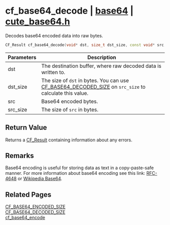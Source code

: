 # cf_base64_decode | [base64](https://github.com/RandyGaul/cute_framework/blob/master/docs/base64/README.md) | [cute_base64.h](https://github.com/RandyGaul/cute_framework/blob/master/include/cute_base64.h)

Decodes base64 encoded data into raw bytes.

```cpp
CF_Result cf_base64_decode(void* dst, size_t dst_size, const void* src, size_t src_size);
```

Parameters | Description
--- | ---
dst | The destination buffer, where raw decoded data is written to.
dst_size | The size of `dst` in bytes. You can use [CF_BASE64_DECODED_SIZE](https://github.com/RandyGaul/cute_framework/blob/master/docs/base64/cf_base64_decoded_size.md) on `src_size` to calculate this value.
src | Base64 encoded bytes.
src_size | The size of `src` in bytes.

## Return Value

Returns a [CF_Result](https://github.com/RandyGaul/cute_framework/blob/master/docs/utility/cf_result.md) containing information about any errors.

## Remarks

Base64 encoding is useful for storing data as text in a copy-paste-safe manner. For more information about
base64 encoding see this link: [RFC-4648](https://tools.ietf.org/html/rfc4648) or [Wikipedia Base64](https://en.wikipedia.org/wiki/Base64).

## Related Pages

[CF_BASE64_ENCODED_SIZE](https://github.com/RandyGaul/cute_framework/blob/master/docs/base64/cf_base64_encoded_size.md)  
[CF_BASE64_DECODED_SIZE](https://github.com/RandyGaul/cute_framework/blob/master/docs/base64/cf_base64_decoded_size.md)  
[cf_base64_encode](https://github.com/RandyGaul/cute_framework/blob/master/docs/base64/cf_base64_encode.md)  
